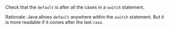 Check that the `default` is after all the cases in a `switch` statement.

Rationale: Java allows `default` anywhere within the `switch` statement.
But it is more readable if it comes after the last `case`.